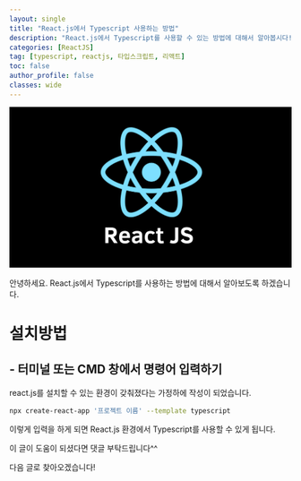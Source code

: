 ```yaml
---
layout: single
title: "React.js에서 Typescript 사용하는 방법"
description: "React.js에서 Typescript를 사용할 수 있는 방법에 대해서 알아봅시다!"
categories: [ReactJS]
tag: [typescript, reactjs, 타입스크립트, 리액트]
toc: false
author_profile: false
classes: wide
---
```


![](/assets/img/etc/reactjs.png)

안녕하세요. React.js에서 Typescript를 사용하는 방법에 대해서 알아보도록 하겠습니다.

# 설치방법

## - 터미널 또는 CMD 창에서 명령어 입력하기

react.js를 설치할 수 있는 환경이 갖춰졌다는 가정하에 작성이 되었습니다.

```bash
npx create-react-app '프로젝트 이름' --template typescript
```

이렇게 입력을 하게 되면 React.js 환경에서 Typescript를 사용할 수 있게 됩니다.

이 글이 도움이 되셨다면 댓글 부탁드립니다^^

다음 글로 찾아오겠습니다!
